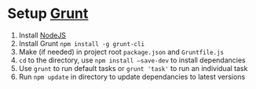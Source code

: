 # Setup [Grunt](http://gruntjs.com)

1. Install [NodeJS](https://nodejs.org/)
2. Install Grunt `npm install -g grunt-cli`
3. Make (if needed) in project root `package.json` and `Gruntfile.js`
4. `cd` to the directory, use `npm install —save-dev` to install dependancies
4. Use `grunt` to run default tasks or `grunt 'task'` to run an individual task
5. Run `npm update` in directory to update dependancies to latest versions
